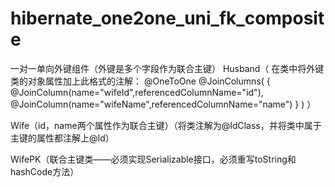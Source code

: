 # hibernate_one2one_uni_fk_composite
一对一单向外键组件（外键是多个字段作为联合主键）
Husband（
  在类中将外键类的对象属性加上此格式的注解：
    @OneToOne
      @JoinColumns(
    	  	{
    			  @JoinColumn(name="wifeId",referencedColumnName="id"),
    			  @JoinColumn(name="wifeName",referencedColumnName="name")
    	  	}
     )
）

Wife（id，name两个属性作为联合主键）（将类注解为@IdClass，并将类中属于主键的属性都注解上@Id）

WifePK（联合主键类——必须实现Serializable接口，必须重写toString和hashCode方法）
